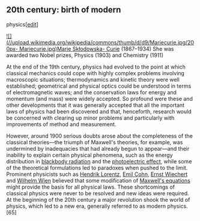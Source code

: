 ## 20th century: birth of modern
physics[[edit](/w/index.php?title=History\_of\_physics&action=edit&section=23
"Edit section: 20th century: birth of modern physics")]

[![](//upload.wikimedia.org/wikipedia/commons/thumb/d/d9/Mariecurie.jpg/200px-
Mariecurie.jpg)](/wiki/File:Mariecurie.jpg)[Marie Skłodowska-
Curie](/wiki/Marie\_Curie "Marie Curie") 
(1867–1934) She was awarded two Nobel prizes, Physics (1903) and Chemistry
(1911)

At the end of the 19th century, physics had evolved to the point at which
classical mechanics could cope with highly complex problems involving
macroscopic situations; thermodynamics and kinetic theory were well
established; geometrical and physical optics could be understood in terms of
electromagnetic waves; and the conservation laws for energy and momentum (and
mass) were widely accepted. So profound were these and other developments that
it was generally accepted that all the important laws of physics had been
discovered and that, henceforth, research would be concerned with clearing up
minor problems and particularly with improvements of method and measurement.

However, around 1900 serious doubts arose about the completeness of the
classical theories—the triumph of Maxwell's theories, for example, was
undermined by inadequacies that had already begun to appear—and their
inability to explain certain physical phenomena, such as the energy
distribution in [blackbody radiation](/wiki/Blackbody\_radiation "Blackbody
radiation") and the [photoelectric effect](/wiki/Photoelectric\_effect
"Photoelectric effect"), while some of the theoretical formulations led to
paradoxes when pushed to the limit. Prominent physicists such as [Hendrik
Lorentz](/wiki/Hendrik\_Lorentz "Hendrik Lorentz"), [Emil Cohn](/wiki/Emil\_Cohn
"Emil Cohn"), [Ernst Wiechert](/wiki/Ernst\_Wiechert "Ernst Wiechert") and
[Wilhelm Wien](/wiki/Wilhelm\_Wien "Wilhelm Wien") believed that some
modification of [Maxwell's equations](/wiki/Maxwell%27s\_equations "Maxwell's
equations") might provide the basis for all physical laws. These shortcomings
of classical physics were never to be resolved and new ideas were required. At
the beginning of the 20th century a major revolution shook the world of
physics, which led to a new era, generally referred to as modern physics.[65]
